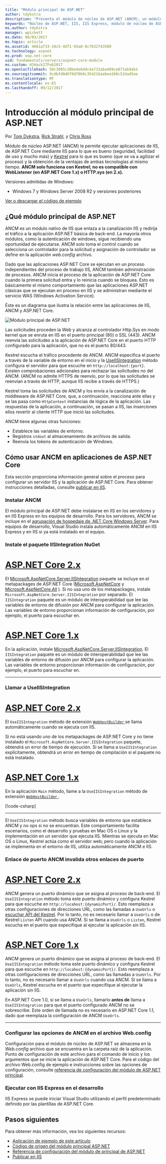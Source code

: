 ```yaml
---
title: "Módulo principal de ASP.NET"
author: tdykstra
description: "Presenta el módulo de núcleo de ASP.NET (ANCM), un módulo IIS que permite que el servidor de web Kestrel usa IIS o IIS Express como un servidor proxy inverso."
keywords: "Núcleo de ASP.NET, IIS, IIS Express, módulo de núcleo de ASP.NET, UseIISIntegration"
ms.author: tdykstra
manager: wpickett
ms.date: 08/03/2017
ms.topic: article
ms.assetid: 4661af33-34c5-4d71-93a0-8c7632f43580
ms.technology: aspnet
ms.prod: asp.net-core
uid: fundamentals/servers/aspnet-core-module
ms.custom: H1Hack27Feb2017
ms.openlocfilehash: 50c3085c28be4e6ddc4a732aba489ce871ab9ab1
ms.sourcegitcommit: 9cdbfd0d670d70b9c354216aabee260c52dad5ee
ms.translationtype: MT
ms.contentlocale: es-ES
ms.lasthandoff: 09/12/2017
---
```

# <a name="introduction-to-aspnet-core-module"></a>Introducción al módulo principal de ASP.NET

Por [Tom Dykstra](https://github.com/tdykstra), [Rick Strahl](https://github.com/RickStrahl), y [Chris Ross](https://github.com/Tratcher) 

Módulo de núcleo ASP.NET (ANCM) le permite ejecutar aplicaciones de IIS, de ASP.NET Core mediante IIS para lo que es bueno (seguridad, facilidad de uso y mucho más) y [Kestrel](kestrel.md) para lo que es bueno (que se va a agilizar el proceso) y la obtención de la ventajas de ambas tecnologías al mismo tiempo. **ANCM solo funciona con Kestrel; no es compatible con WebListener (en ASP.NET Core 1.x) o HTTP.sys (en 2.x).** 

Versiones admitidas de Windows:

* Windows 7 y Windows Server 2008 R2 y versiones posteriores

[Ver o descargar el código de ejemplo](https://github.com/aspnet/Docs/tree/master/aspnetcore/fundamentals/servers/aspnet-core-module/sample)

## <a name="what-aspnet-core-module-does"></a>¿Qué módulo principal de ASP.NET

ANCM es un módulo nativo de IIS que enlaza a la canalización IIS y redirija el tráfico a la aplicación ASP.NET básica de back-end. La mayoría otros módulos, como la autenticación de windows, sigue recibiendo una oportunidad de ejecutarse. ANCM solo toma el control cuando se selecciona un controlador para la solicitud y asignación de controlador se define en la aplicación *web.config* archivo.

Dado que las aplicaciones ASP.NET Core se ejecutan en un proceso independientes del proceso de trabajo IIS, ANCM también administración de procesos. ANCM inicia el proceso de la aplicación de ASP.NET Core cuando la primera solicitud entra y lo reinicia cuando se bloquea. Esto es básicamente el mismo comportamiento que las aplicaciones ASP.NET clásicas que se ejecutan en proceso en IIS y se administran mediante el servicio WAS (Windows Activation Service).

Éste es un diagrama que ilustra la relación entre las aplicaciones de IIS, ANCM y ASP.NET Core.

![Módulo principal de ASP.NET](aspnet-core-module/_static/ancm.png)

Las solicitudes proceden la Web y alcanza al controlador Http.Sys en modo kernel que se enruta en IIS en el puerto principal (80) o SSL (443). ANCM reenvía las solicitudes a la aplicación de ASP.NET Core en el puerto HTTP configurado para la aplicación, que no es el puerto 80/443.

Kestrel escucha el tráfico procedente de ANCM.  ANCM especifica el puerto a través de la variable de entorno en el inicio y la [UseIISIntegration](#call-useiisintegration) método configura el servidor para que escuche en `http://localhost:{port}`. Existen comprobaciones adicionales para rechazar las solicitudes no del ANCM. (ANCM no admite HTTPS de reenvío, por lo que las solicitudes se reenvían a través de HTTP, aunque IIS recibe a través de HTTPS.)

Kestrel toma las solicitudes de ANCM y los envía a la canalización de middleware de ASP.NET Core, que, a continuación, reacciona ante ellas y se las pasa como `HttpContext` instancias de lógica de la aplicación. Las respuestas de la aplicación, a continuación, se pasan a IIS, las inserciones ellos revertir al cliente HTTP que inició las solicitudes.

ANCM tiene algunas otras funciones:

* Establece las variables de entorno.
* Registros `stdout` al almacenamiento de archivos de salida.
* Reenvía los tokens de autenticación de Windows.

## <a name="how-to-use-ancm-in-aspnet-core-apps"></a>Cómo usar ANCM en aplicaciones de ASP.NET Core

Esta sección proporciona información general sobre el proceso para configurar un servidor IIS y la aplicación de ASP.NET Core. Para obtener instrucciones detalladas, consulte [publicar en IIS](../../publishing/iis.md).

### <a name="install-ancm"></a>Instalar ANCM

El módulo principal de ASP.NET debe instalarse en IIS en los servidores y en IIS Express en los equipos de desarrollo. Para los servidores, ANCM se incluye en el [agrupación de hospedaje de .NET Core Windows Server](https://aka.ms/dotnetcore.2.0.0-windowshosting). Para equipos de desarrollo, Visual Studio instala automáticamente ANCM en IIS Express y en IIS si ya está instalado en el equipo.

### <a name="install-the-iisintegration-nuget-package"></a>Instale el paquete IISIntegration NuGet

# <a name="aspnet-core-2xtabaspnetcore2x"></a>[ASP.NET Core 2.x](#tab/aspnetcore2x)

El [Microsoft.AspNetCore.Server.IISIntegration](https://www.nuget.org/packages/Microsoft.AspNetCore.Server.IISIntegration/) paquete se incluye en el metapackages de ASP.NET Core ([Microsoft.AspNetCore](https://www.nuget.org/packages/Microsoft.AspNetCore/) y [Microsoft.AspNetCore.All](xref:fundamentals/metapackage) ). Si no usa uno de los metapackages, instale `Microsoft.AspNetCore.Server.IISIntegration` por separado. El `IISIntegration` paquete es un módulo de interoperabilidad que lee las variables de entorno de difusión por ANCM para configurar la aplicación. Las variables de entorno proporcionan información de configuración, por ejemplo, el puerto para escuchar en. 

# <a name="aspnet-core-1xtabaspnetcore1x"></a>[ASP.NET Core 1.x](#tab/aspnetcore1x)

En la aplicación, instale [Microsoft.AspNetCore.Server.IISIntegration](https://www.nuget.org/packages/Microsoft.AspNetCore.Server.IISIntegration/). El `IISIntegration` paquete es un módulo de interoperabilidad que lee las variables de entorno de difusión por ANCM para configurar la aplicación. Las variables de entorno proporcionan información de configuración, por ejemplo, el puerto para escuchar en. 

---

### <a name="call-useiisintegration"></a>Llamar a UseIISIntegration

# <a name="aspnet-core-2xtabaspnetcore2x"></a>[ASP.NET Core 2.x](#tab/aspnetcore2x)

El `UseIISIntegration` método de extensión [ `WebHostBuilder` ](https://docs.microsoft.com/aspnet/core/api/microsoft.aspnetcore.hosting.webhostbuilder) se llama automáticamente cuando se ejecuta con IIS.

Si no está usando uno de los metapackages de ASP.NET Core y no tiene instalado el `Microsoft.AspNetCore.Server.IISIntegration` paquete, obtendrá un error de tiempo de ejecución. Si se llama a `UseIISIntegration` explícitamente, obtendrá un error en tiempo de compilación si el paquete no está instalado.

# <a name="aspnet-core-1xtabaspnetcore1x"></a>[ASP.NET Core 1.x](#tab/aspnetcore1x)

En la aplicación `Main` método, llame a la `UseIISIntegration` método de extensión [ `WebHostBuilder` ](https://docs.microsoft.com/aspnet/core/api/microsoft.aspnetcore.hosting.webhostbuilder). 

[!code-csharp[](aspnet-core-module/sample/Program.cs?name=snippet_Main&highlight=12)]

---

El `UseIISIntegration` método busca variables de entorno que establece ANCM y no ops si no se encuentran. Este comportamiento facilita escenarios, como el desarrollo y pruebas en Mac OS o Linux y la implementación en un servidor que ejecuta IIS. Mientras se ejecuta en Mac OS o Linux, Kestrel actúa como el servidor web; pero cuando la aplicación se implementa en el entorno de IIS, utiliza automáticamente ANCM e IIS.

### <a name="ancm-port-binding-overrides-other-port-bindings"></a>Enlace de puerto ANCM invalida otros enlaces de puerto

# <a name="aspnet-core-2xtabaspnetcore2x"></a>[ASP.NET Core 2.x](#tab/aspnetcore2x)

ANCM genera un puerto dinámico que se asigna al proceso de back-end. El `UseIISIntegration` método toma este puerto dinámico y configura Kestrel para que escuche en `http://locahost:{dynamicPort}/`. Esto reemplaza a otras configuraciones de direcciones URL, como las llamadas a `UseUrls` o [escuchar API del Kestrel](xref:fundamentals/servers/kestrel?tabs=aspnetcore2x#endpoint-configuration). Por lo tanto, no es necesario llamar a `UseUrls` o de Kestrel `Listen` API cuando usa ANCM. Si se llama a `UseUrls` o `Listen`, Kestrel escucha en el puerto que especifique al ejecutar la aplicación sin IIS.

# <a name="aspnet-core-1xtabaspnetcore1x"></a>[ASP.NET Core 1.x](#tab/aspnetcore1x)

ANCM genera un puerto dinámico que se asigna al proceso de back-end. El `UseIISIntegration` método toma este puerto dinámico y configura Kestrel para que escuche en `http://locahost:{dynamicPort}/`. Esto reemplaza a otras configuraciones de direcciones URL, como las llamadas a `UseUrls`. Por lo tanto, no es necesario llamar a `UseUrls` cuando usa ANCM. Si se llama a `UseUrls`, Kestrel escucha en el puerto que especifique al ejecutar la aplicación sin IIS.

En ASP.NET Core 1.0, si se llama a `UseUrls`, llamarlo **antes de** llama a `UseIISIntegration` para que el puerto configurado ANCM no se sobrescribe. Este orden de llamada no es necesario en ASP.NET Core 1.1, dado que reemplaza la configuración de ANCM `UseUrls`.

---

### <a name="configure-ancm-options-in-webconfig"></a>Configurar las opciones de ANCM en el archivo Web.config

Configuración para el módulo de núcleo de ASP.NET se almacena en la *Web.config* archivo que se encuentra en la carpeta raíz de la aplicación. Punto de configuración de este archivo para el comando de inicio y los argumentos que se inicie la aplicación de ASP.NET Core. Para el código del archivo Web.config de ejemplo e instrucciones sobre las opciones de configuración, consulte [referencia de configuración del módulo de ASP.NET principal](../../hosting/aspnet-core-module.md).

### <a name="run-with-iis-express-in-development"></a>Ejecutar con IIS Express en el desarrollo

IIS Express se puede iniciar Visual Studio utilizando el perfil predeterminado definido por las plantillas de ASP.NET Core.

## <a name="next-steps"></a>Pasos siguientes

Para obtener más información, vea los siguientes recursos:

* [Aplicación de ejemplo de este artículo](https://github.com/aspnet/Docs/tree/master/aspnetcore/fundamentals/servers/aspnet-core-module/sample)
* [Código de origen del módulo principal ASP.NET](https://github.com/aspnet/AspNetCoreModule)
* [Referencia de configuración del módulo de principal de ASP.NET](../../hosting/aspnet-core-module.md)
* [Publicar en IIS](../../publishing/iis.md)
